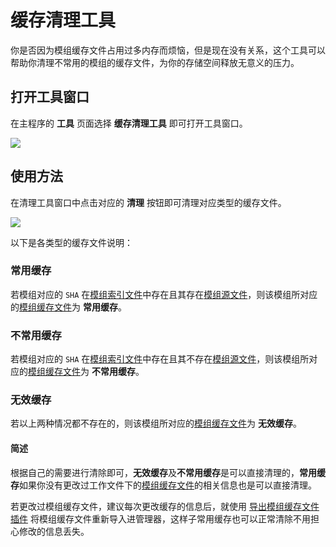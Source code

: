 # 缓存清理工具

你是否因为模组缓存文件占用过多内存而烦恼，但是现在没有关系，这个工具可以帮助你清理不常用的模组的缓存文件，为你的存储空间释放无意义的压力。


## 打开工具窗口

在主程序的 **工具** 页面选择 **缓存清理工具** 即可打开工具窗口。

![](/static/image/203a840f.png)


## 使用方法

在清理工具窗口中点击对应的 **清理** 按钮即可清理对应类型的缓存文件。

![](/static/image/be9a2f31.png)

以下是各类型的缓存文件说明：
### 常用缓存
若模组对应的 `SHA` 在[模组索引文件](/docs/mods-index.html#模组索引文件)中存在且其存在[模组源文件](/help/tutorial-lexical-analysis.html#模组源文件)，则该模组所对应的[模组缓存文件](/help/tutorial-lexical-analysis.html#模组缓存文件)为 **常用缓存**。

### 不常用缓存
若模组对应的 `SHA` 在[模组索引文件](/docs/mods-index.html#模组索引文件)中存在且其不存在[模组源文件](/help/tutorial-lexical-analysis.html#模组源文件)，则该模组所对应的[模组缓存文件](/help/tutorial-lexical-analysis.html#模组缓存文件)为 **不常用缓存**。

### 无效缓存
若以上两种情况都不存在的，则该模组所对应的[模组缓存文件](/help/tutorial-lexical-analysis.html#模组缓存文件)为 **无效缓存**。

#### 简述
根据自己的需要进行清除即可，**无效缓存**及**不常用缓存**是可以直接清理的，**常用缓存**如果你没有更改过工作文件下的[模组缓存文件](/help/tutorial-lexical-analysis.html#模组缓存文件)的相关信息也是可以直接清理。

若更改过模组缓存文件，建议每次更改缓存的信息后，就使用 [导出模组缓存文件插件](/resources/plugins/export_wort_mod_file) 将模组缓存文件重新导入进管理器，这样子常用缓存也可以正常清除不用担心修改的信息丢失。

